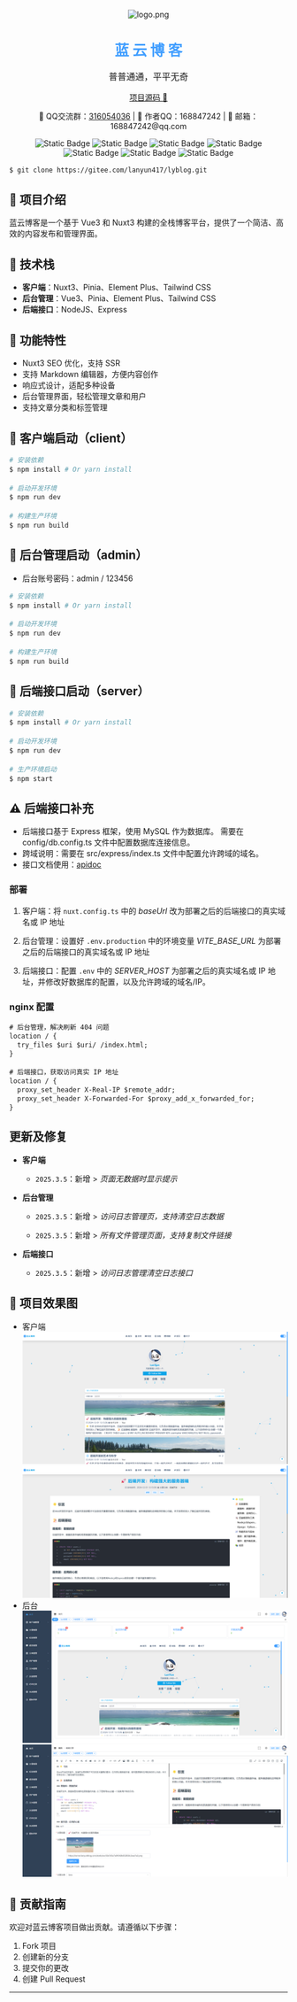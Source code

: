 <br/>
<br/>
<br/>

<p align="center">
   <img src="./doc/logo.png" alt="logo.png" width="32" height="32" />
</p>

<h1 align="center" style="font-size: 26px; color: #409EFF;">蓝 云 博 客</h1>

<p style="font-size: 16px;" align="center">普普通通，平平无奇</p>

<p align="center"><a href="https://github.com/LanYun417/LanYunBlog.git">项目源码 🔗</a></p>

<p align="center">💝 QQ交流群：<a href="http://qm.qq.com/cgi-bin/qm/qr?_wv=1027&k=5mFNbq_kg4VW9sYIrsjubhsovn76fBMq&authKey=pSIfJpNNbUSkchH104ebtP%2BJugTD9y6%2BHkE1RV83ZWTZfhPTOIO0vR93%2BwGfDngi&noverify=0&group_code=316054036"  target="_blank">316054036</a> | 🐧 作者QQ：168847242 | 📩 邮箱：168847242@qq.com</p>

<p align="center">
   <img alt="Static Badge" src="https://img.shields.io/badge/Vue-3.4.29-%2312CC75">
   <img alt="Static Badge" src="https://img.shields.io/badge/Nuxt-3.12.4-%200DC82">
   <img alt="Static Badge" src="https://img.shields.io/badge/NodeJS-18.20.5-%230B6C09">
   <img alt="Static Badge" src="https://img.shields.io/badge/Express-4.19.2-%23259dff">
   <img alt="Static Badge" src="https://img.shields.io/badge/Sequelize-6.37.3-%235226D0">
   <img alt="Static Badge" src="https://img.shields.io/badge/MySQL-5.7.44-%23005D86">
   <img alt="Static Badge" src="https://img.shields.io/badge/Version-1.0.0-%23409EFF">
</p>

```bash
$ git clone https://gitee.com/lanyun417/lyblog.git
```

## 📢 项目介绍

蓝云博客是一个基于 Vue3 和 Nuxt3 构建的全栈博客平台，提供了一个简洁、高效的内容发布和管理界面。

## 🎄 技术栈

- **客户端**：Nuxt3、Pinia、Element Plus、Tailwind CSS
- **后台管理**：Vue3、Pinia、Element Plus、Tailwind CSS
- **后端接口**：NodeJS、Express

## 🎁 功能特性

- Nuxt3 SEO 优化，支持 SSR
- 支持 Markdown 编辑器，方便内容创作
- 响应式设计，适配多种设备
- 后台管理界面，轻松管理文章和用户
- 支持文章分类和标签管理

## 🍇 客户端启动（client）

```bash
# 安装依赖
$ npm install # Or yarn install

# 启动开发环境
$ npm run dev

# 构建生产环境
$ npm run build
```

## 🍉 后台管理启动（admin）

- 后台账号密码：admin / 123456

```bash
# 安装依赖
$ npm install # Or yarn install

# 启动开发环境
$ npm run dev

# 构建生产环境
$ npm run build
```

## 🍎 后端接口启动（server）

```bash
# 安装依赖
$ npm install # Or yarn install

# 启动开发环境
$ npm run dev

# 生产环境启动
$ npm start
```

## ⚠️ 后端接口补充

- 后端接口基于 Express 框架，使用 MySQL 作为数据库。
  需要在 config/db.config.ts 文件中配置数据库连接信息。
- 跨域说明：需要在 src/express/index.ts 文件中配置允许跨域的域名。
- 接口文档使用：[apidoc](https://apidocjs.com/)

### 部署

1. 客户端：将 `nuxt.config.ts` 中的 <em>baseUrl</em> 改为部署之后的后端接口的真实域名或 IP 地址

2. 后台管理：设置好 `.env.production` 中的环境变量 <em>VITE_BASE_URL</em> 为部署之后的后端接口的真实域名或 IP 地址

3. 后端接口：配置 `.env` 中的 <em>SERVER_HOST</em> 为部署之后的真实域名或 IP 地址，并修改好数据库的配置，以及允许跨域的域名/IP。

### nginx 配置

```nginx
# 后台管理，解决刷新 404 问题
location / {
  try_files $uri $uri/ /index.html;
}

# 后端接口，获取访问真实 IP 地址
location / {
  proxy_set_header X-Real-IP $remote_addr;
  proxy_set_header X-Forwarded-For $proxy_add_x_forwarded_for;
}
```

## 更新及修复

- **客户端**

  - `2025.3.5`：新增 > _页面无数据时显示提示_

- **后台管理**

  - `2025.3.5`：新增 > _访问日志管理页，支持清空日志数据_

  - `2025.3.5`：新增 > _所有文件管理页面，支持复制文件链接_

- **后端接口**

  - `2025.3.5`：新增 > _访问日志管理清空日志接口_

## 🎈 项目效果图

- 客户端
  ![alt text](./doc/client1.png)
  ![alt text](./doc/client2.png)
- 后台
  ![alt text](./doc/admin1.png)
  ![alt text](./doc/admin2.png)

## 🎉 贡献指南

欢迎对蓝云博客项目做出贡献。请遵循以下步骤：

1. Fork 项目
2. 创建新的分支
3. 提交你的更改
4. 创建 Pull Request

---
